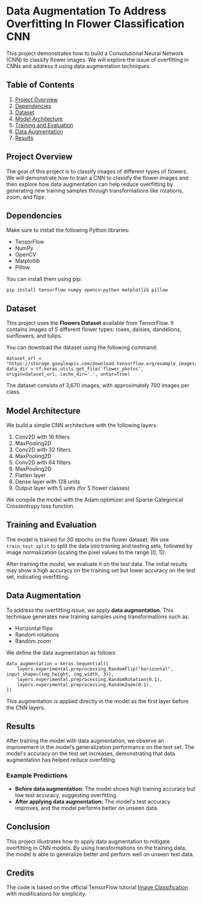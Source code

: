 

<h1>Data Augmentation To Address Overfitting In Flower Classification CNN</h1>

<p>This project demonstrates how to build a Convolutional Neural Network (CNN) to classify flower images. We will explore the issue of overfitting in CNNs and address it using data augmentation techniques.</p>

<h2>Table of Contents</h2>
<ol>
    <li><a href="#project-overview">Project Overview</a></li>
    <li><a href="#dependencies">Dependencies</a></li>
    <li><a href="#dataset">Dataset</a></li>
    <li><a href="#model-architecture">Model Architecture</a></li>
    <li><a href="#training-and-evaluation">Training and Evaluation</a></li>
    <li><a href="#data-augmentation">Data Augmentation</a></li>
    <li><a href="#results">Results</a></li>
</ol>

<h2 id="project-overview">Project Overview</h2>
<p>The goal of this project is to classify images of different types of flowers. We will demonstrate how to train a CNN to classify the flower images and then explore how data augmentation can help reduce overfitting by generating new training samples through transformations like rotations, zoom, and flips.</p>

<h2 id="dependencies">Dependencies</h2>
<p>Make sure to install the following Python libraries:</p>
<ul>
    <li>TensorFlow</li>
    <li>NumPy</li>
    <li>OpenCV</li>
    <li>Matplotlib</li>
    <li>Pillow</li>
</ul>
<p>You can install them using pip:</p>
<pre><code>pip install tensorflow numpy opencv-python matplotlib pillow</code></pre>

<h2 id="dataset">Dataset</h2>
<p>This project uses the <strong>Flowers Dataset</strong> available from TensorFlow. It contains images of 5 different flower types: roses, daisies, dandelions, sunflowers, and tulips.</p>
<p>You can download the dataset using the following command:</p>
<pre><code>dataset_url = "https://storage.googleapis.com/download.tensorflow.org/example_images/flower_photos.tgz"
data_dir = tf.keras.utils.get_file('flower_photos', origin=dataset_url, cache_dir='.', untar=True)
</code></pre>
<p>The dataset consists of 3,670 images, with approximately 700 images per class.</p>

<h2 id="model-architecture">Model Architecture</h2>
<p>We build a simple CNN architecture with the following layers:</p>
<ol>
    <li>Conv2D with 16 filters</li>
    <li>MaxPooling2D</li>
    <li>Conv2D with 32 filters</li>
    <li>MaxPooling2D</li>
    <li>Conv2D with 64 filters</li>
    <li>MaxPooling2D</li>
    <li>Flatten layer</li>
    <li>Dense layer with 128 units</li>
    <li>Output layer with 5 units (for 5 flower classes)</li>
</ol>
<p>We compile the model with the Adam optimizer and Sparse Categorical Crossentropy loss function.</p>

<h2 id="training-and-evaluation">Training and Evaluation</h2>
<p>The model is trained for 30 epochs on the flower dataset. We use <code>train_test_split</code> to split the data into training and testing sets, followed by image normalization (scaling the pixel values to the range [0, 1]).</p>
<p>After training the model, we evaluate it on the test data. The initial results may show a high accuracy on the training set but lower accuracy on the test set, indicating overfitting.</p>

<h2 id="data-augmentation">Data Augmentation</h2>
<p>To address the overfitting issue, we apply <strong>data augmentation</strong>. This technique generates new training samples using transformations such as:</p>
<ul>
    <li>Horizontal flips</li>
    <li>Random rotations</li>
    <li>Random zoom</li>
</ul>
<p>We define the data augmentation as follows:</p>
<pre><code>data_augmentation = keras.Sequential([
    layers.experimental.preprocessing.RandomFlip("horizontal", input_shape=(img_height, img_width, 3)),
    layers.experimental.preprocessing.RandomRotation(0.1),
    layers.experimental.preprocessing.RandomZoom(0.1),
])
</code></pre>
<p>This augmentation is applied directly in the model as the first layer before the CNN layers.</p>

<h2 id="results">Results</h2>
<p>After training the model with data augmentation, we observe an improvement in the model’s generalization performance on the test set. The model's accuracy on the test set increases, demonstrating that data augmentation has helped reduce overfitting.</p>

<h3>Example Predictions</h3>
<ul>
    <li><strong>Before data augmentation:</strong> The model shows high training accuracy but low test accuracy, suggesting overfitting.</li>
    <li><strong>After applying data augmentation:</strong> The model's test accuracy improves, and the model performs better on unseen data.</li>
</ul>

<h2>Conclusion</h2>
<p>This project illustrates how to apply data augmentation to mitigate overfitting in CNN models. By using transformations on the training data, the model is able to generalize better and perform well on unseen test data.</p>

<h2>Credits</h2>
<p>The code is based on the official TensorFlow tutorial <a href="https://www.tensorflow.org/tutorials/images/classification">Image Classification</a> with modifications for simplicity.</p>

</body>
